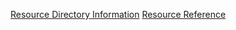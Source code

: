 [Resource Directory Information](https://github.com/HWRM/KarosGraveyard/wiki/Resource;-Directory)
[Resource Reference](https://github.com/HWRM/KarosGraveyard/wiki/Resource-Reference)
